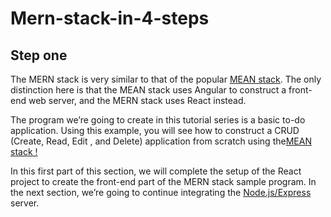 # Mern-stack-in-4-steps
## Step one

The MERN stack is very similar to that of the popular [MEAN stack](https://onurdesk.com/how-to-create-a-mern-stack-app-in-4-steps-section-1/). The only distinction here is that the MEAN stack uses Angular to construct a front-end web server, and the MERN stack uses React instead.

The program we’re going to create in this tutorial series is a basic to-do application. Using this example, you will see how to construct a CRUD (Create, Read, Edit , and Delete) application from scratch using the[MEAN stack !](https://onurdesk.com/how-to-create-a-mern-stack-app-in-4-steps-section-1/)

In this first part of this section, we will complete the setup of the React project to create the front-end part of the MERN stack sample program. In the next section, we’re going to continue integrating the [Node.js/Express](https://onurdesk.com/how-to-create-a-mern-stack-app-in-4-steps-section-1/) server.
